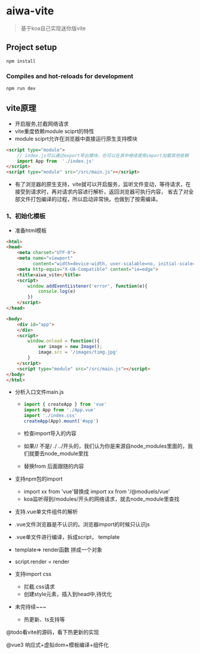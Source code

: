 # aiwa-vite
> 基于koa自己实现迷你版vite  
## Project setup
```
npm install
```

### Compiles and hot-reloads for development
```
npm run dev
```

## vite原理
+ 开启服务,拦截网络请求
+ vite重度依赖module sciprt的特性
+ module sciprt允许在浏览器中直接运行原生支持模块
```html
<script type="module">
    // index.js可以通过export导出模块，也可以在其中继续使用import加载其他依赖 
    import App from  './index.js'
</script>
<script type="module" src="/src/main.js"></script>
```
+ 有了浏览器的原生支持，vite就可以开启服务，监听文件变动，等待请求，在接受到请求时，再对请求内容进行解析，返回浏览器可执行内容，
省去了对全部文件打包编译的过程，所以启动非常快。也做到了按需编译。

### 1、初始化模板
+ 准备html模板
```html
<html>
<head>
    <meta charset="UTF-8">
    <meta name="viewport"
          content="width=device-width, user-scalable=no, initial-scale=1.0, maximum-scale=1.0, minimum-scale=1.0">
    <meta http-equiv="X-UA-Compatible" content="ie=edge">
    <title>aiwa_vite</title>
    <script>
        window.addEventListener('error', function(e){
            console.log(e)
        })
    </script>
</head>

<body>
    <div id="app">
    </div>
    <script>
        window.onload = function(){
            var image = new Image();
            image.src = '/images/timg.jpg'
        }
    </script>
    <script type="module" src="/src/main.js"></script>
</body>
</html>
```
+ 分析入口文件main.js

  + ```js
    import { createApp } from 'vue'
    import App from './App.vue'
    import './index.css'
    createApp(App).mount('#app')
    ```

  + 检查import导入的内容

  + 如果// 不是/ ./ ../开头的，我们认为你是来源自node_modules里面的，我们就要去node_module里找

  + 替换from 后面跟随的内容

+ 支持npm包的import

  + import xx from 'vue'替换成 import xx from '/@moduels/vue'
  +  koa监听得到/modules/开头的网络请求，就去node_module里查找

+  支持.vue单文件组件的解析

  +  .vue文件浏览器是不认识的。浏览器import的时候只认识js
  + .vue单文件进行编译，拆成script， template
  + template=> render函数 拼成一个对象
  +  script.render = render

+ 支持import css

  + 拦截.css请求
  + 创建style元素，插入到head中,待优化

+ 未完待续~~~

  + 热更新、ts支持等




@todo看vite的源码，看下热更新的实现

@vue3 响应式+虚拟dom+模板编译+组件化


